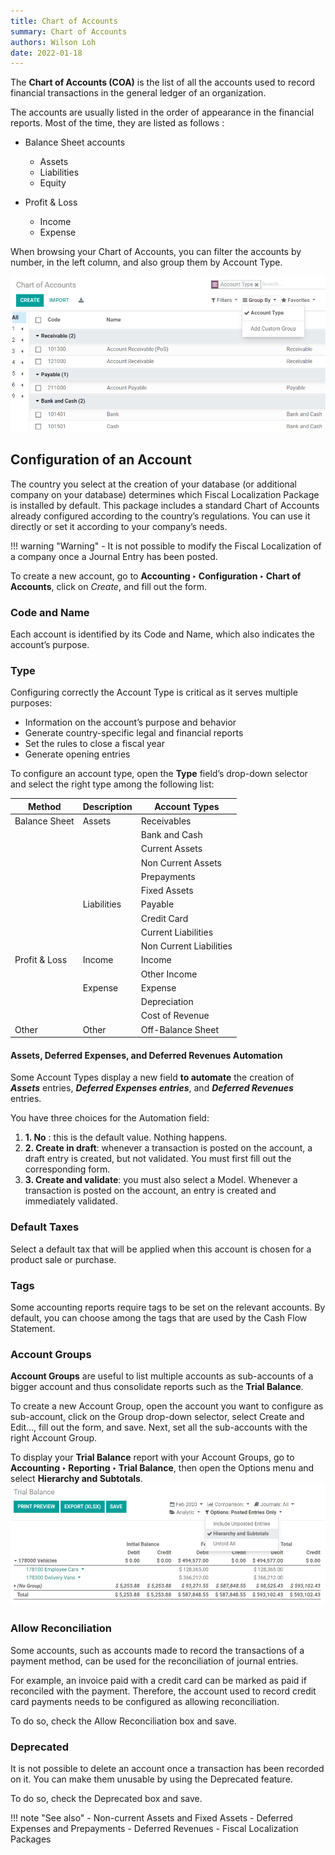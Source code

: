 ```yaml
---
title: Chart of Accounts
summary: Chart of Accounts
authors: Wilson Loh
date: 2022-01-18
---
```


The **Chart of Accounts (COA)** is the list of all the accounts used to record financial transactions in the general ledger of an organization.

The accounts are usually listed in the order of appearance in the financial reports. Most of the time, they are listed as follows :

- Balance Sheet accounts
    - Assets
    - Liabilities
    - Equity

- Profit & Loss
    - Income
    - Expense

When browsing your Chart of Accounts, you can filter the accounts by number, in the left column, and also group them by Account Type.
<br />

![](2022-01-18-16-01-03.png)

## Configuration of an Account

The country you select at the creation of your database (or additional company on your database) determines which Fiscal Localization Package is installed by default. This package includes a standard Chart of Accounts already configured according to the country’s regulations. You can use it directly or set it according to your company’s needs.

!!! warning "Warning"
    - It is not possible to modify the Fiscal Localization of a company once a Journal Entry has been posted.

To create a new account, go to **Accounting ‣ Configuration ‣ Chart of Accounts**, click on *Create*, and fill out the form.

### Code and Name
Each account is identified by its Code and Name, which also indicates the account’s purpose.

### Type
Configuring correctly the Account Type is critical as it serves multiple purposes:

- Information on the account’s purpose and behavior
- Generate country-specific legal and financial reports
- Set the rules to close a fiscal year
- Generate opening entries

To configure an account type, open the **Type** field’s drop-down selector and select the right type among the following list:


| Method        | Description   | Account Types         |
| --------------|---------------|-----------------------|
| Balance Sheet |    Assets     | Receivables           |
|               |               | Bank and Cash         |
|               |               | Current Assets        |
|               |               | Non Current Assets    |
|               |               | Prepayments           |
|               |               | Fixed Assets          |
| | Liabilities| Payable |
| | | Credit Card |
| | | Current Liabilities |
| | | Non Current Liabilities |
| Profit & Loss | Income | Income |
| | | Other Income |
| | Expense | Expense |
| | | Depreciation |
| | | Cost of Revenue |
|Other| Other| Off-Balance Sheet |


#### Assets, Deferred Expenses, and Deferred Revenues Automation

Some Account Types display a new field **to automate** the creation of ***Assets*** entries, ***Deferred Expenses entries***, and ***Deferred Revenues*** entries.

You have three choices for the Automation field:

1. **1. No** : this is the default value. Nothing happens.
2. **2. Create in draft**: whenever a transaction is posted on the account, a draft entry is created, but not validated. You must first fill out the corresponding form.
3. **3. Create and validate**: you must also select a Model. Whenever a transaction is posted on the account, an entry is created and immediately validated.

### Default Taxes
Select a default tax that will be applied when this account is chosen for a product sale or purchase.

### Tags
Some accounting reports require tags to be set on the relevant accounts. By default, you can choose among the tags that are used by the Cash Flow Statement.

### Account Groups
**Account Groups** are useful to list multiple accounts as sub-accounts of a bigger account and thus consolidate reports such as the **Trial Balance**.

To create a new Account Group, open the account you want to configure as sub-account, click on the Group drop-down selector, select Create and Edit…, fill out the form, and save. Next, set all the sub-accounts with the right Account Group.

To display your **Trial Balance** report with your Account Groups, go to **Accounting ‣ Reporting ‣ Trial Balance**, then open the Options menu and select **Hierarchy and Subtotals**.
<br />
![](2022-01-18-16-46-44.png)

### Allow Reconciliation
Some accounts, such as accounts made to record the transactions of a payment method, can be used for the reconciliation of journal entries.

For example, an invoice paid with a credit card can be marked as paid if reconciled with the payment. Therefore, the account used to record credit card payments needs to be configured as allowing reconciliation.

To do so, check the Allow Reconciliation box and save.

### Deprecated
It is not possible to delete an account once a transaction has been recorded on it. You can make them unusable by using the Deprecated feature.

To do so, check the Deprecated box and save.

!!! note "See also"
    -  Non-current Assets and Fixed Assets
    -  Deferred Expenses and Prepayments
    -  Deferred Revenues
    -  Fiscal Localization Packages